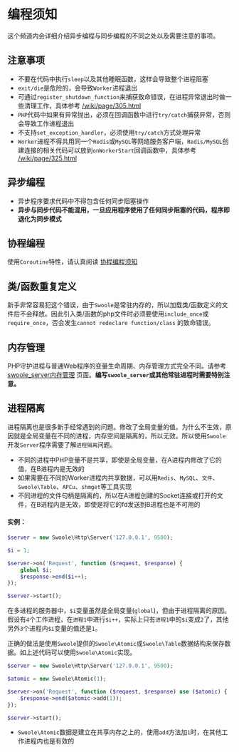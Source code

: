 # 编程须知

这个频道内会详细介绍异步编程与同步编程的不同之处以及需要注意的事项。

注意事项
-----
* 不要在代码中执行`sleep`以及其他睡眠函数，这样会导致整个进程阻塞
* `exit/die`是危险的，会导致`Worker`进程退出
* 可通过`register_shutdown_function`来捕获致命错误，在进程异常退出时做一些清理工作，具体参考 [/wiki/page/305.html](https://wiki.swoole.com/wiki/page/305.html)
* `PHP`代码中如果有异常抛出，必须在回调函数中进行`try/catch`捕获异常，否则会导致工作进程退出
* 不支持`set_exception_handler`，必须使用`try/catch`方式处理异常
* `Worker`进程不得共用同一个`Redis`或`MySQL`等网络服务客户端，`Redis/MySQL`创建连接的相关代码可以放到`onWorkerStart`回调函数中，具体参考 [/wiki/page/325.html](https://wiki.swoole.com/wiki/page/325.html)

异步编程
-----
* 异步程序要求代码中不得包含任何同步阻塞操作
* **异步与同步代码不能混用，一旦应用程序使用了任何同步阻塞的代码，程序即退化为同步模式**

协程编程
----
使用`Coroutine`特性，请认真阅读 [协程编程须知](https://wiki.swoole.com/wiki/page/851.html)

类/函数重复定义
----
新手非常容易犯这个错误，由于`Swoole`是常驻内存的，所以加载类/函数定义的文件后不会释放。因此引入类/函数的php文件时必须要使用`include_once`或`require_once`，否会发生`cannot redeclare function/class` 的致命错误。

内存管理
----
PHP守护进程与普通Web程序的变量生命周期、内存管理方式完全不同。请参考 [swoole_server内存管理](https://wiki.swoole.com/wiki/page/p-zend_mm.html) 页面。__编写`swoole_server`或其他常驻进程时需要特别注意。__

进程隔离
----
进程隔离也是很多新手经常遇到的问题。修改了全局变量的值，为什么不生效，原因就是全局变量在不同的进程，内存空间是隔离的，所以无效。所以使用`Swoole`开发`Server`程序需要了解`进程隔离`问题。

* 不同的进程中PHP变量不是共享，即使是全局变量，在A进程内修改了它的值，在B进程内是无效的
* 如果需要在不同的Worker进程内共享数据，可以用`Redis`、`MySQL`、`文件`、`Swoole\Table`、`APCu`、`shmget`等工具实现
* 不同进程的文件句柄是隔离的，所以在A进程创建的Socket连接或打开的文件，在B进程内是无效，即使是将它的fd发送到B进程也是不可用的

#### 实例： ####

```php
$server = new Swoole\Http\Server('127.0.0.1', 9500);

$i = 1;

$server->on('Request', function ($request, $response) {
	global $i;
    $response->end($i++);
});

$server->start();
```

在多进程的服务器中，`$i`变量虽然是全局变量(`global`)，但由于进程隔离的原因。假设有`4`个工作进程，在`进程1`中进行`$i++`，实际上只有`进程1`中的`$i`变成`2`了，其他另外`3`个进程内`$i`变量的值还是`1`。

正确的做法是使用`Swoole`提供的`Swoole\Atomic`或`Swoole\Table`数据结构来保存数据。如上述代码可以使用`Swoole\Atomic`实现。

```php
$server = new Swoole\Http\Server('127.0.0.1', 9500);

$atomic = new Swoole\Atomic(1);

$server->on('Request', function ($request, $response) use ($atomic) {
    $response->end($atomic->add(1));
});

$server->start();
```

* `Swoole\Atomic`数据是建立在共享内存之上的，使用`add`方法加`1`时，在其他工作进程内也是有效的



